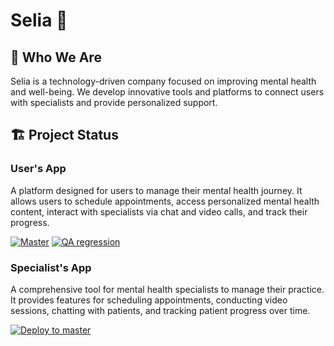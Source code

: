 # Selia 🦦

## 🌟 Who We Are

Selia is a technology-driven company focused on improving mental health and well-being. We develop innovative tools and platforms to connect users with specialists and provide personalized support.

## 🏗️ Project Status
### User's App
A platform designed for users to manage their mental health journey. It allows users to schedule appointments, access personalized mental health content, interact with specialists via chat and video calls, and track their progress.

[![Master](https://github.com/SeliaCO/vue-users/actions/workflows/firebase-hosting-merge-master.yml/badge.svg?branch=master)](https://github.com/SeliaCO/vue-users/actions/workflows/firebase-hosting-merge-master.yml) [![QA regression](https://github.com/SeliaCO/cypress/actions/workflows/users-testing.yml/badge.svg)](https://github.com/SeliaCO/cypress/actions/workflows/users-testing.yml)

### Specialist's App
A comprehensive tool for mental health specialists to manage their practice. It provides features for scheduling appointments, conducting video sessions, chatting with patients, and tracking patient progress over time.

[![Deploy to master](https://github.com/SeliaCO/vue-specialists/actions/workflows/firebase-hosting-merge-master.yml/badge.svg)](https://github.com/SeliaCO/vue-specialists/actions/workflows/firebase-hosting-merge-master.yml)
